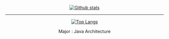 <div align="center">

 [![Github stats](https://github-readme-stats.vercel.app/api?username=gayakps&show_icons=true&theme=dark&count_private=false&include_all_commits=true)](#) 
 <br/>
<hr/> 

 [![Top Langs](https://github-readme-stats.vercel.app/api/top-langs/?username=gayakps&layout=compact&theme=dark&langs_count=100)](#) 

Major : Java Architecture

</div>
 


<!---
gayakps/gayakps is a ✨ special ✨ repository because its `README.md` (this file) appears on your GitHub profile.
You can click the Preview link to take a look at your changes.
--->
